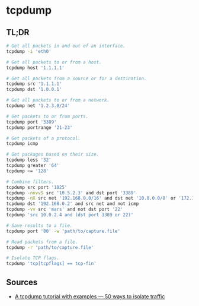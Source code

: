# tcpdump

## TL;DR

```sh
# Get all packets in and out of an interface.
tcpdump -i 'eth0'

# Get all packets to or from a host.
tcpdump host '1.1.1.1'

# Get all packets from a source or for a destination.
tcpdump src '1.1.1.1'
tcpdump dst '1.0.0.1'

# Get all packets to or from a network.
tcpdump net '1.2.3.0/24'

# Get packets to or from ports.
tcpdump port '3389'
tcpdump portrange '21-23'

# Get packets of a protocol.
tcpdump icmp

# Get packages based on their size.
tcpdump less '32'
tcpdump greater '64'
tcpdump <= '128'

# Combine filters.
tcpdump src port '1025'
tcpdump -nnvvS src '10.5.2.3' and dst port '3389'
tcpdump -nX src net '192.168.0.0/16' and dst net '10.0.0.0/8' or '172.16.0.0/16'
tcpdump dst '192.168.0.2' and src net and not icmp
tcpdump -vv src 'mars' and not dst port '22'
tcpdump 'src 10.0.2.4 and (dst port 3389 or 22)'

# Save results to a file.
tcpdump port '80' -w 'path/to/capture.file'

# Read packets from a file.
tcpdump -r 'path/to/capture.file'

# Isolate TCP flags.
tcpdump 'tcp[tcpflags] == tcp-fin'
```

## Sources

- [A tcpdump tutorial with examples — 50 ways to isolate traffic]

<!-- upstream -->
<!-- internal references -->
<!-- external references -->
[a tcpdump tutorial with examples — 50 ways to isolate traffic]: https://danielmiessler.com/study/tcpdump/
